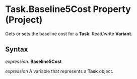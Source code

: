 
# Task.Baseline5Cost Property (Project)

Gets or sets the baseline cost for a  **Task**. Read/write **Variant**.


## Syntax

 _expression_. **Baseline5Cost**

 _expression_ A variable that represents a **Task** object.

